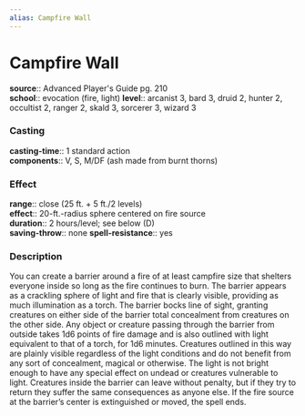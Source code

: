 ```yaml
---
alias: Campfire Wall
---
```


# Campfire Wall 

**source**:: Advanced Player's Guide pg. 210  
**school**:: evocation (fire, light)
**level**:: arcanist 3, bard 3, druid 2, hunter 2, occultist 2, ranger 2, skald 3, sorcerer 3, wizard 3

### Casting 

**casting-time**:: 1 standard action  
**components**:: V, S, M/DF (ash made from burnt thorns)

### Effect 

**range**:: close (25 ft. + 5 ft./2 levels)  
**effect**:: 20-ft.-radius sphere centered on fire source  
**duration**:: 2 hours/level; see below (D)  
**saving-throw**:: none
**spell-resistance**:: yes

### Description 

You can create a barrier around a fire of at least campfire size that shelters everyone inside so long as the fire continues to burn. The barrier appears as a crackling sphere of light and fire that is clearly visible, providing as much illumination as a torch. The barrier bocks line of sight, granting creatures on either side of the barrier total concealment from creatures on the other side. Any object or creature passing through the barrier from outside takes 1d6 points of fire damage and is also outlined with light equivalent to that of a torch, for 1d6 minutes. Creatures outlined in this way are plainly visible regardless of the light conditions and do not benefit from any sort of concealment, magical or otherwise. The light is not bright enough to have any special effect on undead or creatures vulnerable to light. Creatures inside the barrier can leave without penalty, but if they try to return they suffer the same consequences as anyone else. If the fire source at the barrier’s center is extinguished or moved, the spell ends.
